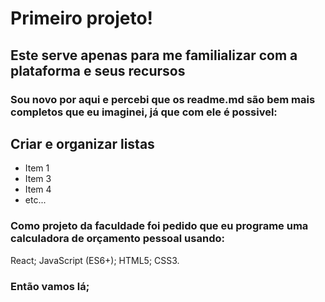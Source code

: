 # Primeiro projeto!

## Este serve apenas para me familializar com a plataforma e seus recursos

### Sou novo por aqui e percebi que os readme.md são bem mais completos que eu imaginei, já que com ele é possivel:

## Criar e organizar listas

- Item 1
- Item 3
- Item 4
- etc...
  
### **Como projeto da faculdade foi pedido que eu programe uma calculadora de orçamento pessoal usando:**

React; JavaScript (ES6+); HTML5; CSS3. 

### Então vamos lá;


  
